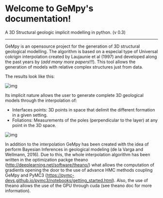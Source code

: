 Welcome to GeMpy's documentation!
=================================
A 3D Structural geologic implicit modelling in python. (v 0.3)
***************************************************************

GeMpy is an opensource project for the generation of 3D structural geological modelling. The algorithm is based on a especial type of Universal cokrigin interpolation created by Laujaunie et al (1997) and developed along the past years by (*add many more papers!!!*). This tool allows the generation of models with relative complex structures just from data. 

The results look like this:

![img](https://github.com/nre-aachen/GeMpy/blob/master/source/images/sandstone_example.png)

Its implicit nature allows the user to generate complete 3D geological models through the interpolation of:
- Interfaces points: 3D points in space that delimit the different formation in a given setting.
- Foliations: Measurements of the poles (perpendicular to the layer) at any point in the 3D space.

![img](https://github.com/nre-aachen/GeMpy/blob/master/source/images/input_example.png)

In addition to the interpolation GeMpy has been created with the idea of perform Bayesian Inferences in geological modeling (de la Varga and Wellmann, 2016). Due to this, the whole interpolation algorithm has been written in the optimization packge theano (http://deeplearning.net/software/theano/) what allows the computation of gradients opening the door to the use of advance HMC methods coupling GeMpy and PyMC3 (https://pymc-devs.github.io/pymc3/notebooks/getting_started.html). Also, the use of theano allows the use of the GPU through cuda (see theano doc for more information).
